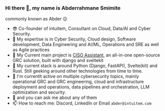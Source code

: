 ### Hi there 👋, my name is Abderrahmane Smimite

commonly known as Abder 😉


- 😎 Co-founder of intuitem, Consultant on Cloud, Data/AI and Cyber Security.
- 💪 My expertise is in Cyber Security, Cloud design, Software development, Data Engineering and AI/ML, Operations and SRE as well as Agile practices
- 💪 My Current main project is [CISO Assistant](https://github.com/intuitem/ciso-assistant-community), an all-in-one open-source GRC solution, built with django and sveltekit
- 🔭 My current stack is around Python (Django, FastAPI), Svelte(kit) and Rust. Still geeking around other technologies from time to time.
- 🔭 I'm currentlt active on multiple cybersecurity topics, mainly operational GRC and GRC engineering, cloud and infrastructure deployment and operations, data pipelines and orchestration, LLM optimization and security.
- 💬 and you can ask me about any of them
- 📫 How to reach me: Discord, LinkedIn or Email `abder@intuitem.com`
